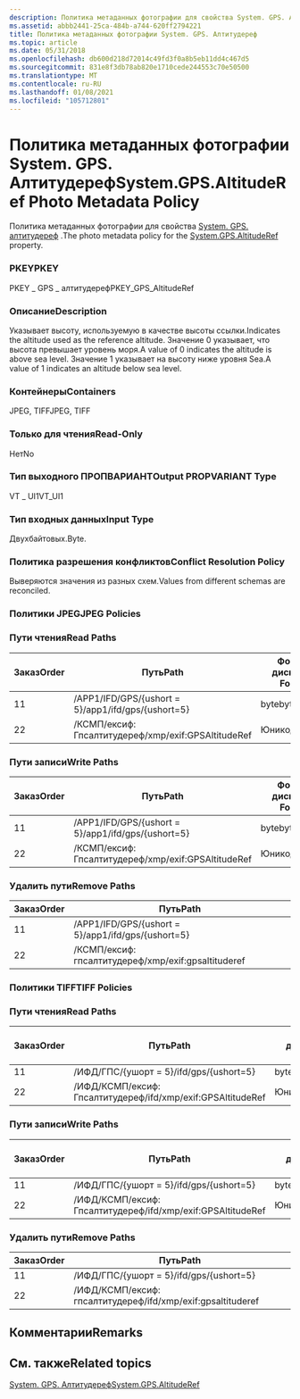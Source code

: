 ```yaml
---
description: Политика метаданных фотографии для свойства System. GPS. Алтитудереф.
ms.assetid: abbb2441-25ca-484b-a744-620ff2794221
title: Политика метаданных фотографии System. GPS. Алтитудереф
ms.topic: article
ms.date: 05/31/2018
ms.openlocfilehash: db600d218d72014c49fd3f0a8b5eb11dd4c467d5
ms.sourcegitcommit: 831e8f3db78ab820e1710cede244553c70e50500
ms.translationtype: MT
ms.contentlocale: ru-RU
ms.lasthandoff: 01/08/2021
ms.locfileid: "105712801"
---
```

# <a name="systemgpsaltituderef-photo-metadata-policy"></a><span data-ttu-id="e587d-103">Политика метаданных фотографии System. GPS. Алтитудереф</span><span class="sxs-lookup"><span data-stu-id="e587d-103">System.GPS.AltitudeRef Photo Metadata Policy</span></span>

<span data-ttu-id="e587d-104">Политика метаданных фотографии для свойства [System. GPS. алтитудереф](../properties/props-system-gps-altituderef.md) .</span><span class="sxs-lookup"><span data-stu-id="e587d-104">The photo metadata policy for the [System.GPS.AltitudeRef](../properties/props-system-gps-altituderef.md) property.</span></span>

### <a name="pkey"></a><span data-ttu-id="e587d-105">PKEY</span><span class="sxs-lookup"><span data-stu-id="e587d-105">PKEY</span></span>

<span data-ttu-id="e587d-106">PKEY \_ GPS \_ алтитудереф</span><span class="sxs-lookup"><span data-stu-id="e587d-106">PKEY\_GPS\_AltitudeRef</span></span>

### <a name="description"></a><span data-ttu-id="e587d-107">Описание</span><span class="sxs-lookup"><span data-stu-id="e587d-107">Description</span></span>

<span data-ttu-id="e587d-108">Указывает высоту, используемую в качестве высоты ссылки.</span><span class="sxs-lookup"><span data-stu-id="e587d-108">Indicates the altitude used as the reference altitude.</span></span> <span data-ttu-id="e587d-109">Значение 0 указывает, что высота превышает уровень моря.</span><span class="sxs-lookup"><span data-stu-id="e587d-109">A value of 0 indicates the altitude is above sea level.</span></span> <span data-ttu-id="e587d-110">Значение 1 указывает на высоту ниже уровня Sea.</span><span class="sxs-lookup"><span data-stu-id="e587d-110">A value of 1 indicates an altitude below sea level.</span></span>

### <a name="containers"></a><span data-ttu-id="e587d-111">Контейнеры</span><span class="sxs-lookup"><span data-stu-id="e587d-111">Containers</span></span>

<span data-ttu-id="e587d-112">JPEG, TIFF</span><span class="sxs-lookup"><span data-stu-id="e587d-112">JPEG, TIFF</span></span>

### <a name="read-only"></a><span data-ttu-id="e587d-113">Только для чтения</span><span class="sxs-lookup"><span data-stu-id="e587d-113">Read-Only</span></span>

<span data-ttu-id="e587d-114">Нет</span><span class="sxs-lookup"><span data-stu-id="e587d-114">No</span></span>

### <a name="output-propvariant-type"></a><span data-ttu-id="e587d-115">Тип выходного ПРОПВАРИАНТ</span><span class="sxs-lookup"><span data-stu-id="e587d-115">Output PROPVARIANT Type</span></span>

<span data-ttu-id="e587d-116">VT \_ UI1</span><span class="sxs-lookup"><span data-stu-id="e587d-116">VT\_UI1</span></span>

### <a name="input-type"></a><span data-ttu-id="e587d-117">Тип входных данных</span><span class="sxs-lookup"><span data-stu-id="e587d-117">Input Type</span></span>

<span data-ttu-id="e587d-118">Двухбайтовых.</span><span class="sxs-lookup"><span data-stu-id="e587d-118">Byte.</span></span>

### <a name="conflict-resolution-policy"></a><span data-ttu-id="e587d-119">Политика разрешения конфликтов</span><span class="sxs-lookup"><span data-stu-id="e587d-119">Conflict Resolution Policy</span></span>

<span data-ttu-id="e587d-120">Выверяются значения из разных схем.</span><span class="sxs-lookup"><span data-stu-id="e587d-120">Values from different schemas are reconciled.</span></span>

### <a name="jpeg-policies"></a><span data-ttu-id="e587d-121">Политики JPEG</span><span class="sxs-lookup"><span data-stu-id="e587d-121">JPEG Policies</span></span>

### <a name="read-paths"></a><span data-ttu-id="e587d-122">Пути чтения</span><span class="sxs-lookup"><span data-stu-id="e587d-122">Read Paths</span></span>



| <span data-ttu-id="e587d-123">Заказ</span><span class="sxs-lookup"><span data-stu-id="e587d-123">Order</span></span> | <span data-ttu-id="e587d-124">Путь</span><span class="sxs-lookup"><span data-stu-id="e587d-124">Path</span></span>                     | <span data-ttu-id="e587d-125">Формат диска</span><span class="sxs-lookup"><span data-stu-id="e587d-125">Disk Format</span></span> |
|-------|--------------------------|-------------|
| <span data-ttu-id="e587d-126">1</span><span class="sxs-lookup"><span data-stu-id="e587d-126">1</span></span>     | <span data-ttu-id="e587d-127">/APP1/IFD/GPS/{ushort = 5}</span><span class="sxs-lookup"><span data-stu-id="e587d-127">/app1/ifd/gps/{ushort=5}</span></span> | <span data-ttu-id="e587d-128">byte</span><span class="sxs-lookup"><span data-stu-id="e587d-128">byte</span></span>        |
| <span data-ttu-id="e587d-129">2</span><span class="sxs-lookup"><span data-stu-id="e587d-129">2</span></span>     | <span data-ttu-id="e587d-130">/КСМП/ексиф: Гпсалтитудереф</span><span class="sxs-lookup"><span data-stu-id="e587d-130">/xmp/exif:GPSAltitudeRef</span></span> | <span data-ttu-id="e587d-131">Юникод</span><span class="sxs-lookup"><span data-stu-id="e587d-131">unicode</span></span>     |



 

### <a name="write-paths"></a><span data-ttu-id="e587d-132">Пути записи</span><span class="sxs-lookup"><span data-stu-id="e587d-132">Write Paths</span></span>



| <span data-ttu-id="e587d-133">Заказ</span><span class="sxs-lookup"><span data-stu-id="e587d-133">Order</span></span> | <span data-ttu-id="e587d-134">Путь</span><span class="sxs-lookup"><span data-stu-id="e587d-134">Path</span></span>                     | <span data-ttu-id="e587d-135">Формат диска</span><span class="sxs-lookup"><span data-stu-id="e587d-135">Disk Format</span></span> |
|-------|--------------------------|-------------|
| <span data-ttu-id="e587d-136">1</span><span class="sxs-lookup"><span data-stu-id="e587d-136">1</span></span>     | <span data-ttu-id="e587d-137">/APP1/IFD/GPS/{ushort = 5}</span><span class="sxs-lookup"><span data-stu-id="e587d-137">/app1/ifd/gps/{ushort=5}</span></span> | <span data-ttu-id="e587d-138">byte</span><span class="sxs-lookup"><span data-stu-id="e587d-138">byte</span></span>        |
| <span data-ttu-id="e587d-139">2</span><span class="sxs-lookup"><span data-stu-id="e587d-139">2</span></span>     | <span data-ttu-id="e587d-140">/КСМП/ексиф: Гпсалтитудереф</span><span class="sxs-lookup"><span data-stu-id="e587d-140">/xmp/exif:GPSAltitudeRef</span></span> | <span data-ttu-id="e587d-141">Юникод</span><span class="sxs-lookup"><span data-stu-id="e587d-141">unicode</span></span>     |



 

### <a name="remove-paths"></a><span data-ttu-id="e587d-142">Удалить пути</span><span class="sxs-lookup"><span data-stu-id="e587d-142">Remove Paths</span></span>



| <span data-ttu-id="e587d-143">Заказ</span><span class="sxs-lookup"><span data-stu-id="e587d-143">Order</span></span> | <span data-ttu-id="e587d-144">Путь</span><span class="sxs-lookup"><span data-stu-id="e587d-144">Path</span></span>                     |
|-------|--------------------------|
| <span data-ttu-id="e587d-145">1</span><span class="sxs-lookup"><span data-stu-id="e587d-145">1</span></span>     | <span data-ttu-id="e587d-146">/APP1/IFD/GPS/{ushort = 5}</span><span class="sxs-lookup"><span data-stu-id="e587d-146">/app1/ifd/gps/{ushort=5}</span></span> |
| <span data-ttu-id="e587d-147">2</span><span class="sxs-lookup"><span data-stu-id="e587d-147">2</span></span>     | <span data-ttu-id="e587d-148">/КСМП/ексиф: гпсалтитудереф</span><span class="sxs-lookup"><span data-stu-id="e587d-148">/xmp/exif:gpsaltituderef</span></span> |



 

### <a name="tiff-policies"></a><span data-ttu-id="e587d-149">Политики TIFF</span><span class="sxs-lookup"><span data-stu-id="e587d-149">TIFF Policies</span></span>

### <a name="read-paths"></a><span data-ttu-id="e587d-150">Пути чтения</span><span class="sxs-lookup"><span data-stu-id="e587d-150">Read Paths</span></span>



| <span data-ttu-id="e587d-151">Заказ</span><span class="sxs-lookup"><span data-stu-id="e587d-151">Order</span></span> | <span data-ttu-id="e587d-152">Путь</span><span class="sxs-lookup"><span data-stu-id="e587d-152">Path</span></span>                         | <span data-ttu-id="e587d-153">Формат диска</span><span class="sxs-lookup"><span data-stu-id="e587d-153">Disk Format</span></span> |
|-------|------------------------------|-------------|
| <span data-ttu-id="e587d-154">1</span><span class="sxs-lookup"><span data-stu-id="e587d-154">1</span></span>     | <span data-ttu-id="e587d-155">/ИФД/ГПС/{ушорт = 5}</span><span class="sxs-lookup"><span data-stu-id="e587d-155">/ifd/gps/{ushort=5}</span></span>          | <span data-ttu-id="e587d-156">byte</span><span class="sxs-lookup"><span data-stu-id="e587d-156">byte</span></span>        |
| <span data-ttu-id="e587d-157">2</span><span class="sxs-lookup"><span data-stu-id="e587d-157">2</span></span>     | <span data-ttu-id="e587d-158">/ИФД/КСМП/ексиф: Гпсалтитудереф</span><span class="sxs-lookup"><span data-stu-id="e587d-158">/ifd/xmp/exif:GPSAltitudeRef</span></span> | <span data-ttu-id="e587d-159">Юникод</span><span class="sxs-lookup"><span data-stu-id="e587d-159">unicode</span></span>     |



 

### <a name="write-paths"></a><span data-ttu-id="e587d-160">Пути записи</span><span class="sxs-lookup"><span data-stu-id="e587d-160">Write Paths</span></span>



| <span data-ttu-id="e587d-161">Заказ</span><span class="sxs-lookup"><span data-stu-id="e587d-161">Order</span></span> | <span data-ttu-id="e587d-162">Путь</span><span class="sxs-lookup"><span data-stu-id="e587d-162">Path</span></span>                         | <span data-ttu-id="e587d-163">Формат диска</span><span class="sxs-lookup"><span data-stu-id="e587d-163">Disk Format</span></span> |
|-------|------------------------------|-------------|
| <span data-ttu-id="e587d-164">1</span><span class="sxs-lookup"><span data-stu-id="e587d-164">1</span></span>     | <span data-ttu-id="e587d-165">/ИФД/ГПС/{ушорт = 5}</span><span class="sxs-lookup"><span data-stu-id="e587d-165">/ifd/gps/{ushort=5}</span></span>          | <span data-ttu-id="e587d-166">byte</span><span class="sxs-lookup"><span data-stu-id="e587d-166">byte</span></span>        |
| <span data-ttu-id="e587d-167">2</span><span class="sxs-lookup"><span data-stu-id="e587d-167">2</span></span>     | <span data-ttu-id="e587d-168">/ИФД/КСМП/ексиф: Гпсалтитудереф</span><span class="sxs-lookup"><span data-stu-id="e587d-168">/ifd/xmp/exif:GPSAltitudeRef</span></span> | <span data-ttu-id="e587d-169">Юникод</span><span class="sxs-lookup"><span data-stu-id="e587d-169">unicode</span></span>     |



 

### <a name="remove-paths"></a><span data-ttu-id="e587d-170">Удалить пути</span><span class="sxs-lookup"><span data-stu-id="e587d-170">Remove Paths</span></span>



| <span data-ttu-id="e587d-171">Заказ</span><span class="sxs-lookup"><span data-stu-id="e587d-171">Order</span></span> | <span data-ttu-id="e587d-172">Путь</span><span class="sxs-lookup"><span data-stu-id="e587d-172">Path</span></span>                         |
|-------|------------------------------|
| <span data-ttu-id="e587d-173">1</span><span class="sxs-lookup"><span data-stu-id="e587d-173">1</span></span>     | <span data-ttu-id="e587d-174">/ИФД/ГПС/{ушорт = 5}</span><span class="sxs-lookup"><span data-stu-id="e587d-174">/ifd/gps/{ushort=5}</span></span>          |
| <span data-ttu-id="e587d-175">2</span><span class="sxs-lookup"><span data-stu-id="e587d-175">2</span></span>     | <span data-ttu-id="e587d-176">/ИФД/КСМП/ексиф: гпсалтитудереф</span><span class="sxs-lookup"><span data-stu-id="e587d-176">/ifd/xmp/exif:gpsaltituderef</span></span> |



 

## <a name="remarks"></a><span data-ttu-id="e587d-177">Комментарии</span><span class="sxs-lookup"><span data-stu-id="e587d-177">Remarks</span></span>

## <a name="related-topics"></a><span data-ttu-id="e587d-178">См. также</span><span class="sxs-lookup"><span data-stu-id="e587d-178">Related topics</span></span>

<dl> <dt>

[<span data-ttu-id="e587d-179">System. GPS. Алтитудереф</span><span class="sxs-lookup"><span data-stu-id="e587d-179">System.GPS.AltitudeRef</span></span>](../properties/props-system-gps-altituderef.md)
</dt> </dl>

 

 
